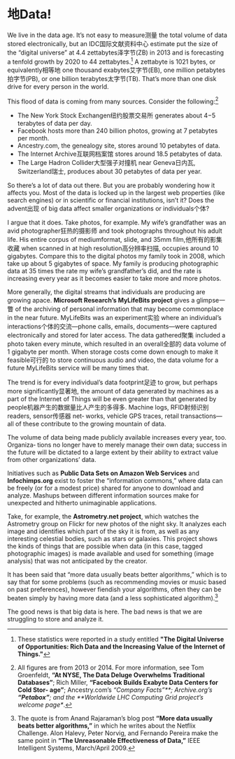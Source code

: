 # 地Data!

We live in the data age. It’s not easy to measure测量 the total volume of data stored electronically, but an IDC国际文献资料中心 estimate put the size of the “digital universe” at 4.4 zettabytes泽字节\(ZB\) in 2013 and is forecasting a tenfold growth by 2020 to 44 zettabytes.[^1] A zettabyte is 1021 bytes, or equivalently相等地 one thousand exabytes艾字节\(EB\), one million petabytes拍字节\(PB\), or one billion terabytes太字节\(TB\). That’s more than one disk drive for every person in the world.

This flood of data is coming from many sources. Consider the following:[^2]

* The New York Stock Exchangen纽约股票交易所 generates about 4−5 terabytes of data per day.
* Facebook hosts more than 240 billion photos, growing at 7 petabytes per month.
* Ancestry.com, the genealogy site, stores around 10 petabytes of data.
* The Internet Archive互联网档案馆 stores around 18.5 petabytes of data.
* The Large Hadron Collider大型强子对撞机 near Geneva日内瓦, Switzerland瑞士, produces about 30 petabytes of data per year.

So there’s a lot of data out there. But you are probably wondering how it affects you. Most of the data is locked up in the largest web properties \(like search engines\) or in scientific or financial institutions, isn’t it? Does the advent出现 of big data affect smaller organizations or individuals个体?

I argue that it does. Take photos, for example. My wife’s grandfather was an avid photographer狂热的摄影师 and took photographs throughout his adult life. His entire corpus of mediumformat, slide, and 35mm film,他所有的影集收藏 when scanned in at high resolution高分辨率扫描, occupies around 10 gigabytes. Compare this to the digital photos my family took in 2008, which take up about 5 gigabytes of space. My family is producing photographic data at 35 times the rate my wife’s grandfather’s did, and the rate is increasing every year as it becomes easier to take more and more photos.

More generally, the digital streams that individuals are producing are growing apace. **Microsoft Research’s MyLifeBits project** gives a glimpse一瞥 of the archiving of personal information that may become commonplace in the near future. MyLifeBits was an experiment实验 where an individual’s interactions个体的交流—phone calls, emails, documents—were captured electronically and stored for later access. The data gathered聚集 included a photo taken every minute, which resulted in an overall全部的 data volume of 1 gigabyte per month. When storage costs come down enough to make it feasible可行的 to store continuous audio and video, the data volume for a future MyLifeBits service will be many times that.

The trend is for every individual’s data footprint足迹 to grow, but perhaps more significantly显著地, the amount of data generated by machines as a part of the Internet of Things will be even greater than that generated by people机器产生的数据量比人产生的多得多. Machine logs, RFID射频识别 readers, sensor传感器 net‐ works, vehicle GPS traces, retail transactions—all of these contribute to the growing mountain of data.

The volume of data being made publicly available increases every year, too. Organiza‐ tions no longer have to merely manage their own data; success in the future will be dictated to a large extent by their ability to extract value from other organizations’ data.

Initiatives such as **Public Data Sets on Amazon Web Services** and **Infochimps.org** exist to foster the “information commons,” where data can be freely \(or for a modest price\) shared for anyone to download and analyze. Mashups between different information sources make for unexpected and hitherto unimaginable applications.

Take, for example, the **Astrometry.net project**, which watches the Astrometry group on Flickr for new photos of the night sky. It analyzes each image and identifies which part of the sky it is from, as well as any interesting celestial bodies, such as stars or galaxies. This project shows the kinds of things that are possible when data \(in this case, tagged photographic images\) is made available and used for something \(image analysis\) that was not anticipated by the creator.

It has been said that “more data usually beats better algorithms,” which is to say that for some problems \(such as recommending movies or music based on past preferences\), however fiendish your algorithms, often they can be beaten simply by having more data \(and a less sophisticated algorithm\).[^3]

The good news is that big data is here. The bad news is that we are struggling to store and analyze it.

[^1]: These statistics were reported in a study entitled **"The Digital Universe of Opportunities: Rich Data and the Increasing Value of the Internet of Things."**

[^2]: All figures are from 2013 or 2014. For more information, see Tom Groenfeldt, **“At NYSE, The Data Deluge Overwhelms Traditional Databases”**; Rich Miller, **“Facebook Builds Exabyte Data Centers for Cold Stor‐ age”**; Ancestry.com’s _“Company Facts”**; Archive.org’s **“Petabox”**; and the **Worldwide LHC Computing Grid project’s welcome page\*_.

[^3]: The quote is from Anand Rajaraman’s blog post **“More data usually beats better algorithms,”** in which he writes about the Netflix Challenge. Alon Halevy, Peter Norvig, and Fernando Pereira make the same point in **“The Unreasonable Effectiveness of Data,”** IEEE Intelligent Systems, March/April 2009.

